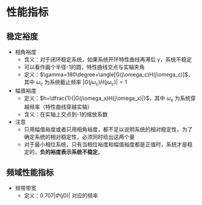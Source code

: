 # 性能指标

## 稳定裕度

- 相角裕度
	- 含义：对于闭环稳定系统，如果系统开环特性曲线再滞后 $\gamma$，系统不稳定
	- 可以看作画个半径-1的圆，特性曲线交点与实轴夹角
	- 定义：$\gamma=180\degree+\angle[G(j\omega_c)H(j\omega_c)]$，其中 $\omega_c$ 为系统截止频率 $|G(j\omega_c)H(j\omega_c)|=1$
- 幅值裕度
	- 定义：$h=\dfrac{1}{|G(j\omega_x)H(j\omega_x)|}$，其中 $\omega_x$ 为系统穿越频率（特性曲线穿越实轴）
	- 含义：在实轴上交点到-1的缩放系数
- 注意
	- 只用幅值裕度或者只用相角裕度，都不足以说明系统的相对稳定性，为了确定系统的相对稳定性，必须同时给出这两个量
	- 对于最小相位系统，只有当相位裕度和幅值裕度都是正值时，系统才是稳定的，**负的裕度表示系统不稳定**。

## 频域性能指标

- 频带带宽
	- 定义：$0.707|\Phi(j0)|$ 对应的频率